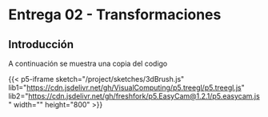 # Entrega 02 - Transformaciones

## Introducción

A continuación se muestra una copia del codigo



{{< p5-iframe sketch="/project/sketches/3dBrush.js" lib1="https://cdn.jsdelivr.net/gh/VisualComputing/p5.treegl/p5.treegl.js" lib2="https://cdn.jsdelivr.net/gh/freshfork/p5.EasyCam@1.2.1/p5.easycam.js"  width="" height="800" >}}